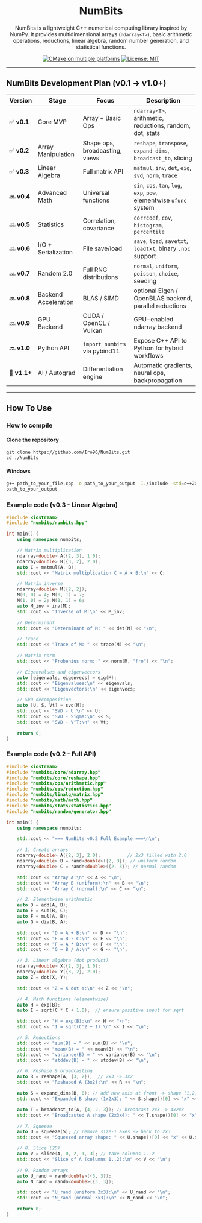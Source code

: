 <div align="center">
  
# NumBits

NumBits is a lightweight C++ numerical computing library inspired by NumPy. It provides multidimensional arrays (`ndarray<T>`), basic arithmetic operations, reductions, linear algebra, random number generation, and statistical functions.

[![CMake on multiple platforms](https://github.com/Iro96/NumBits/actions/workflows/cmake-multi-platform.yml/badge.svg?branch=main)](https://github.com/Iro96/NumBits/actions/workflows/cmake-multi-platform.yml)
[![License: MIT](https://img.shields.io/badge/License-MIT-blue.svg)](https://opensource.org/licenses/MIT)

</div>

---

## NumBits Development Plan (v0.1 → v1.0+)

| Version      | Stage                | Focus                          | Description                                                          |
| ------------ | -------------------- | ------------------------------ | -------------------------------------------------------------------- |
| ✅ **v0.1**  | Core MVP             | Array + Basic Ops              | `ndarray<T>`, arithmetic, reductions, random, dot, stats             |
| ✅ **v0.2**  | Array Manipulation   | Shape ops, broadcasting, views | `reshape`, `transpose`, `expand_dims`, `broadcast_to`, slicing       |
| ✅ **v0.3**  | Linear Algebra       | Full matrix API                | `matmul`, `inv`, `det`, `eig`, `svd`, `norm`, `trace`                |
| 🔜 **v0.4**  | Advanced Math        | Universal functions            | `sin`, `cos`, `tan`, `log`, `exp`, `pow`, elementwise `ufunc` system |
| 🔜 **v0.5**  | Statistics           | Correlation, covariance        | `corrcoef`, `cov`, `histogram`, `percentile`                         |
| 🔜 **v0.6**  | I/O + Serialization  | File save/load                 | `save`, `load`, `savetxt`, `loadtxt`, binary `.nbc` support          |
| 🔜 **v0.7**  | Random 2.0           | Full RNG distributions         | `normal`, `uniform`, `poisson`, `choice`, seeding                    |
| 🔜 **v0.8**  | Backend Acceleration | BLAS / SIMD                    | optional Eigen / OpenBLAS backend, parallel reductions               |
| 🔜 **v0.9**  | GPU Backend          | CUDA / OpenCL / Vulkan         | GPU-enabled ndarray backend                                          |
| 🔜 **v1.0**  | Python API           | `import numbits` via pybind11  | Expose C++ API to Python for hybrid workflows                        |
| 🌟 **v1.1+** | AI / Autograd        | Differentiation engine         | Automatic gradients, neural ops, backpropagation                     |

---

## How To Use

### How to compile

#### Clone the repository

```bah
git clone https://github.com/Iro96/NumBits.git
cd ./NumBits
```

#### Windows

```bash
g++ path_to_your_file.cpp -o path_to_your_output -I./include -std=c++20
path_to_your_output
```

### Example code (v0.3 - Linear Algebra)

```cpp
#include <iostream>
#include "numbits/numbits.hpp"

int main() {
    using namespace numbits;

    // Matrix multiplication
    ndarray<double> A({2, 3}, 1.0);
    ndarray<double> B({3, 2}, 2.0);
    auto C = matmul(A, B);
    std::cout << "Matrix multiplication C = A × B:\n" << C;

    // Matrix inverse
    ndarray<double> M({2, 2});
    M(0, 0) = 4; M(0, 1) = 7;
    M(1, 0) = 2; M(1, 1) = 6;
    auto M_inv = inv(M);
    std::cout << "Inverse of M:\n" << M_inv;

    // Determinant
    std::cout << "Determinant of M: " << det(M) << "\n";

    // Trace
    std::cout << "Trace of M: " << trace(M) << "\n";

    // Matrix norm
    std::cout << "Frobenius norm: " << norm(M, "fro") << "\n";

    // Eigenvalues and eigenvectors
    auto [eigenvals, eigenvecs] = eig(M);
    std::cout << "Eigenvalues:\n" << eigenvals;
    std::cout << "Eigenvectors:\n" << eigenvecs;

    // SVD decomposition
    auto [U, S, Vt] = svd(M);
    std::cout << "SVD - U:\n" << U;
    std::cout << "SVD - Sigma:\n" << S;
    std::cout << "SVD - V^T:\n" << Vt;

    return 0;
}
```

### Example code (v0.2 - Full API)

```cpp
#include <iostream>
#include "numbits/core/ndarray.hpp"
#include "numbits/core/reshape.hpp"
#include "numbits/ops/arithmetic.hpp"
#include "numbits/ops/reduction.hpp"
#include "numbits/linalg/matrix.hpp"
#include "numbits/math/math.hpp"
#include "numbits/stats/statistics.hpp"
#include "numbits/random/generator.hpp"

int main() {
    using namespace numbits;

    std::cout << "=== NumBits v0.2 Full Example ===\n\n";

    // 1. Create arrays
    ndarray<double> A({2, 3}, 2.0);          // 2x3 filled with 2.0
    ndarray<double> B = rand<double>({2, 3}); // uniform random
    ndarray<double> C = randn<double>({2, 3}); // normal random

    std::cout << "Array A:\n" << A << "\n";
    std::cout << "Array B (uniform):\n" << B << "\n";
    std::cout << "Array C (normal):\n" << C << "\n";

    // 2. Elementwise arithmetic
    auto D = add(A, B);
    auto E = sub(B, C);
    auto F = mul(A, B);
    auto G = div(B, A);

    std::cout << "D = A + B:\n" << D << "\n";
    std::cout << "E = B - C:\n" << E << "\n";
    std::cout << "F = A * B:\n" << F << "\n";
    std::cout << "G = B / A:\n" << G << "\n";

    // 3. Linear algebra (dot product)
    ndarray<double> X({2, 3}, 1.0);
    ndarray<double> Y({3, 2}, 2.0);
    auto Z = dot(X, Y);

    std::cout << "Z = X dot Y:\n" << Z << "\n";

    // 4. Math functions (elementwise)
    auto H = exp(B);
    auto I = sqrt(C * C + 1.0);  // ensure positive input for sqrt

    std::cout << "H = exp(B):\n" << H << "\n";
    std::cout << "I = sqrt(C^2 + 1):\n" << I << "\n";

    // 5. Reductions
    std::cout << "sum(B) = " << sum(B) << "\n";
    std::cout << "mean(B) = " << mean(B) << "\n";
    std::cout << "variance(B) = " << variance(B) << "\n";
    std::cout << "stddev(B) = " << stddev(B) << "\n";

    // 6. Reshape & broadcasting
    auto R = reshape(A, {3, 2});  // 2x3 -> 3x2
    std::cout << "Reshaped A (3x2):\n" << R << "\n";

    auto S = expand_dims(B, 0); // add new axis at front -> shape (1,2,3)
    std::cout << "Expanded B shape (1x2x3): " << S.shape()[0] << "x" << S.shape()[1] << "x" << S.shape()[2] << "\n";

    auto T = broadcast_to(A, {4, 2, 3}); // broadcast 2x3 -> 4x2x3
    std::cout << "Broadcasted A shape (2x3x4): " << T.shape()[0] << "x" << T.shape()[1] << "x" << T.shape()[2] << "\n";

    // 7. Squeeze
    auto U = squeeze(S); // remove size-1 axes -> back to 2x3
    std::cout << "Squeezed array shape: " << U.shape()[0] << "x" << U.shape()[1] << "\n";

    // 8. Slice (2D)
    auto V = slice(A, 0, 2, 1, 3); // take columns 1..2
    std::cout << "Slice of A (columns 1..2):\n" << V << "\n";

    // 9. Random arrays
    auto U_rand = rand<double>({3, 3});
    auto N_rand = randn<double>({3, 3});

    std::cout << "U_rand (uniform 3x3):\n" << U_rand << "\n";
    std::cout << "N_rand (normal 3x3):\n" << N_rand << "\n";

    return 0;
}
```
